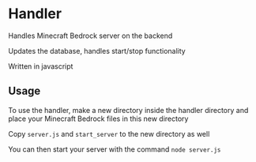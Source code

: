 # Handler

Handles Minecraft Bedrock server on the backend

Updates the database, handles start/stop functionality

Written in javascript

## Usage

To use the handler, make a new directory inside the handler directory and place your Minecraft Bedrock files in this new directory

Copy `server.js` and `start_server` to the new directory as well

You can then start your server with the command `node server.js`
